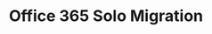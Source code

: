 ---sort_key: 21layout: "sku"id: office-365-solo-migration-setuptitle: "Office 365 Solo Migration"heading: "Office 365 Solo Migration"sub-title: "Emails, contacts and calendars migrated for 1 users. Unlimited mailboxes configured for your team."category: "Digital Transformation"category_description: "Modernise businesses with next-gen tech."features: - feature: "Files, Emails, Contacts and Calendars migrated for 1 user" - feature: "Unlimited mailboxes configured for your team" - feature: "Professional project management" - feature: "Less than 21 days full implementation time" - feature: "30 days post-project support"price: "899"unit: "setup"---